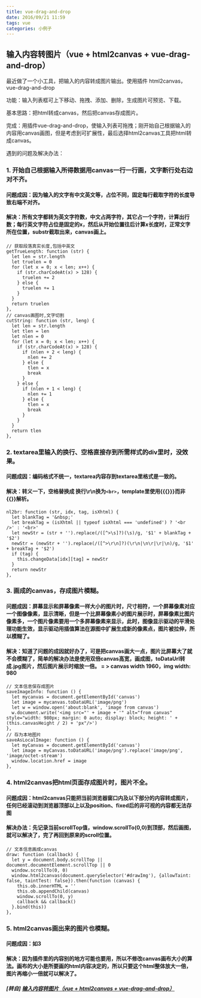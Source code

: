 ```yaml
---
title: vue-drag-and-drop
date: 2016/09/21 11:59
tags: vue
categories: 小例子
---
```


## 输入内容转图片（vue + html2canvas + vue-drag-and-drop）

最近做了一个小工具，把输入的内容转成图片输出。使用插件 html2canvas，vue-drag-and-drop  

功能：输入列表框可上下移动、拖拽、添加、删除，生成图片可预览、下载。  

基本思路：把html转成canvas，然后把canvas存成图片。  
 <!-- more -->
完成：用插件vue-drag-and-drop，使输入列表可拖拽；刚开始自己根据输入的内容用canvas画图，但是考虑到可扩展性，最后选择html2canvas工具把html转成canvas。  

遇到的问题及解决办法：  

### 1\. 开始自己根据输入所得数据用canvas一行一行画，文字断行处右边对不齐。  

#### 问题成因：因为输入的文字有中文英文等，占位不同，固定每行截取字符的长度导致右端不对齐。  

#### 解决：所有文字都转为英文字符数，中文占两字符，其它占一个字符，计算出行数；每行英文字符占位是固定的x，然后从开始位置往后计算x长度时，正常文字所在位置，substr截取出来，canvas画上。  
```
// 获取段落真实长度,包括中英文
getTrueLength: function (str) {
  let len = str.length
  let truelen = 0
  for (let x = 0; x < len; x++) {
    if (str.charCodeAt(x) > 128) {
      truelen += 2
    } else {
      truelen += 1
    }
  }
  return truelen
},
// canvas画图时,文字切割
cutString: function (str, leng) {
  let len = str.length
  let tlen = len
  let nlen = 0
  for (let x = 0; x < len; x++) {
    if (str.charCodeAt(x) > 128) {
      if (nlen + 2 < leng) {
        nlen += 2
      } else {
        tlen = x
        break
      }
    } else {
      if (nlen + 1 < leng) {
        nlen += 1
      } else {
        tlen = x
        break
      }
    }
  }
  return tlen
},
```

### 2\. textarea里输入的换行、空格直接存到所需样式的div里时，没效果。  

#### 问题成因：编码格式不统一，textarea内容存到textarea里格式是一致的。  

#### 解决：转义一下，空格替换成&nbsp;换行\r\n换为`<br>`，template里使用&#123;&#123;&#123;&#125;&#125;&#125;而非&#123;&#123;&#125;&#125;解析。  

```
nl2br: function (str, idx, tag, isXhtml) {
  let blankTag = '&nbsp;'
  let breakTag = (isXhtml || typeof isXhtml === 'undefined') ? '<br />' : '<br>'
  let newStr = (str + '').replace(/([^>\s]?)(\s)/g, '$1' + blankTag + '$2')
  newStr = (newStr + '').replace(/([^>\r\n]?)(\r\n|\n\r|\r|\n)/g, '$1' + breakTag + '$2')
  if (tag) {
    this.changeData[idx][tag] = newStr
  }
  return newStr
},
```

### 3\. 画成的canvas，存成图片模糊。

#### 问题成因：屏幕显示和屏幕像素一样大小的图片时，尺寸相符，一个屏幕像素对应一个图像像素，显示清晰，但是一个比屏幕像素小的图片展示时，屏幕像素比图片像素多，一个图片像素要用一个多屏幕像素来显示，此时，图像显示驱动的平滑处理功能生效，显示驱动用插值算法在源图中扩展生成新的像素点，图片被拉伸，所以模糊了。  

#### 解决：知道了问题的成因就好办了，可是把canvas画大一点，图片比屏幕大了就不会模糊了，简单的解决办法是使用双倍canvas高宽，画成图，toDataUrl转成.jpg图片，然后图片展示时缩放一倍。 = > canvas width 1960，img width: 980  

```
// 文本信息保存成图片
saveImageInfo: function () {
  let mycanvas = document.getElementById('canvas')
  let image = mycanvas.toDataURL('image/png')
  let w = window.open('about:blank', 'image from canvas')
  w.document.write('<img src="' + image + '" alt="from canvas" style="width: 980px; margin: 0 auto; display: block; height: ' + (this.canvasHeight / 2) + 'px"/>')
},
// 存为本地图片
saveAsLocalImage: function () {
  let myCanvas = document.getElementById('canvas')
  let image = myCanvas.toDataURL('image/png').replace('image/png', 'image/octet-stream')
  window.location.href = image
},
```

### 4. html2canvas把html页面存成图片时，图片不全。

#### 问题成因：html2canvas只能把当前浏览器窗口内及以下部分的内容转成图片，任何已经滚动到浏览器顶部以上以及position、fixed后的非可视的内容都无法存图  

#### 解决办法：先记录当前scrollTop值，window.scrollTo(0,0)到顶部，然后画图，就可以解决了，完了再回到原来的scroll位置。  

```
// 文本信息画成canvas
draw: function (callback) {
  let y = document.body.scrollTop || document.documentElement.scrollTop || 0
  window.scrollTo(0, 0)
  window.html2canvas(document.querySelector('#drawImg'), {allowTaint: false, taintTest: false}).then(function (canvas) {
    this.ob.innerHTML = ''
    this.ob.appendChild(canvas)
    window.scrollTo(0, y)
    callback && callback()
  }.bind(this))
},
```

### 5. html2canvas画出来的图片也模糊。

#### 问题成因：如3  

#### 解决：因为插件里的内容别的地方可能也要用，所以不修改canvas画布大小的算法。画布的大小是所要画的html内容决定的，所以只要这个html整体放大一倍，图片再缩小一倍就可以解决了。  

##### [转自] [输入内容转图片（vue + html2canvas + vue-drag-and-drop）](https://my.oschina.net/luweiweiwei/blog/749569)